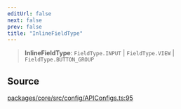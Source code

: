 ```yaml
---
editUrl: false
next: false
prev: false
title: "InlineFieldType"
---
```


> **InlineFieldType**: `FieldType.INPUT` \| `FieldType.VIEW` \| `FieldType.BUTTON_GROUP`

## Source

[packages/core/src/config/APIConfigs.ts:95](https://github.com/mProjectsCode/obsidian-meta-bind-plugin/blob/5952743cb03c16c1a586df9c5fea8ee1061e6cec/packages/core/src/config/APIConfigs.ts#L95)
